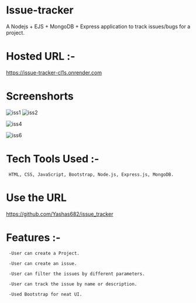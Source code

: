 # Issue-tracker 
   
   A Nodejs + EJS + MongoDB + Express application to track issues/bugs for a project.
   
# Hosted URL :- 
 
   https://issue-tracker-cl1s.onrender.com
   
# Screenshorts

  ![iss1](https://github.com/Yashas682/issue_tracker/assets/91604926/e99386a7-5631-41d6-89fe-e753e08ed801)
  ![iss2](https://github.com/Yashas682/issue_tracker/assets/91604926/d9834e97-e884-422b-b2e7-861bd78029aa)
 
  ![iss4](https://github.com/Yashas682/issue_tracker/assets/91604926/87ab3c42-6128-4afd-a56e-c602b55a89e1)
  
  ![iss6](https://github.com/Yashas682/issue_tracker/assets/91604926/ccc1a2fd-382d-4a31-8e39-1c293fe34b39)
  


# Tech Tools Used :- 
    
     HTML, CSS, JavaScript, Bootstrap, Node.js, Express.js, MongoDB.
     

     
# Use the URL 

    
   https://github.com/Yashas682/issue_tracker
   
# Features :- 

     
     -User can create a Project.

     -User can create an issue.

     -User can filter the issues by different parameters.

     -User can track the issue by name or description.

     -Used Bootstrap for neat UI.
